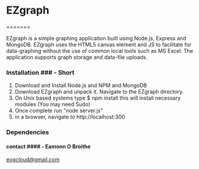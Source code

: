 # EZgraph #
=======

EZgraph is a simple graphing application built using Node.js, Express and MongoDB.
EZgraph uses the HTML5 canvas element and JS to facilitate for data-graphing without
the use of common local tools such as MS Excel.
The application supports graph storage and data-file uploads.

### Installation ### - Short

1. Download and Install Node.js and NPM and MongoDB
2. Download EZgraph and unpack it. Navigate to the EZgraph directory.
3. On Unix based systems type
$ npm install
    this will install necessary modules (You may need Sudo)
4. Once complete run "node server.js"
5. in a browser, navigate to http://localhost:300

### Dependencies ###

#### contact #### - Eamonn O Broithe
eogcloud@gmail.com